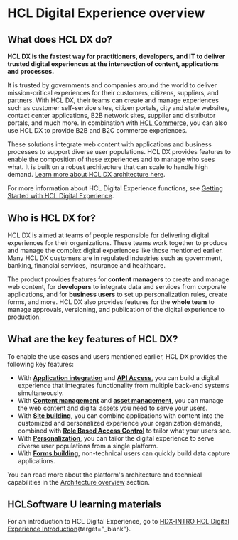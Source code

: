 # HCL Digital Experience overview

## What does HCL DX do?

**HCL DX is the fastest way for practitioners, developers, and IT to deliver trusted digital experiences at the intersection of content, applications and processes.**

It is trusted by governments and companies around the world to deliver mission-critical experiences for their customers, citizens, suppliers, and partners. With HCL DX, their teams can create and manage experiences such as customer self-service sites, citizen portals, city and state websites, contact center applications, B2B network sites, supplier and distributor portals, and much more. In combination with [HCL Commerce](https://www.hcltechsw.com/commerce), you can also use HCL DX to provide B2B and B2C commerce experiences.

These solutions integrate web content with applications and business processes to support diverse user populations. HCL DX provides features to enable the composition of these experiences and to manage who sees what. It is built on a robust architecture that can scale to handle high demand. [Learn more about HCL DX architecture here](../architecture_overview).

For more information about HCL Digital Experience functions, see [Getting Started with HCL Digital Experience](../../guide_me/tutorials/gettingstartedwithDX.md).<!--This topic is called an overview. Perhaps change this link text to this: For more information about HCL Digital Experience functions, see...-->

## Who is HCL DX for?

HCL DX is aimed at teams of people responsible for delivering digital experiences for their organizations. These teams work together to produce and manage the complex digital experiences like those mentioned earlier. Many HCL DX customers are in regulated industries such as government, banking, financial services, insurance and healthcare.

The product provides features for **content managers** to create and manage web content, for **developers** to integrate data and services from corporate applications, and for **business users** to set up personalization rules, create forms, and more. HCL DX also provides features for the **whole team** to manage approvals, versioning, and publication of the digital experience to production.

## What are the key features of HCL DX?

To enable the use cases and users mentioned earlier, HCL DX provides the following key features:

* With [**Application integration**](application_integration.md) and [**API Access**](api_access.md), you can build a digital experience that integrates functionality from multiple back-end systems simultaneously.
* With [**Content management**](content_management.md) and [**asset management**](asset_management.md), you can manage the web content and digital assets you need to serve your users.
* With [**Site building**](site_building.md), you can combine applications with content into the customized and personalized experience your organization demands, combined with [**Role Based Access Control**](role_based_access.md) to tailor what your users see.
* With [**Personalization**](personalization.md), you can tailor the digital experience to serve diverse user populations from a single platform.
* With [**Forms building**](forms_building.md), non-technical users can quickly build data capture applications.

You can read more about the platform's architecture and technical capabilities in the [Architecture overview](../plan_deployment/architecture-overview.md) section.

## HCLSoftware U learning materials

For an introduction to HCL Digital Experience, go to [HDX-INTRO HCL Digital Experience Introduction](https://hclsoftwareu.hcltechsw.com/component/axs/?view=sso_config&id=3&forward=https%3A%2F%2Fhclsoftwareu.hcltechsw.com%2Fcourses%2Fcourse%2Fhcl-digital-experience-introduction){target="_blank"}.
